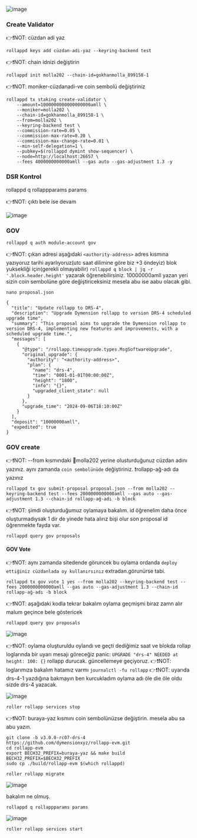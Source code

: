 
![image](https://github.com/user-attachments/assets/bece2e89-bf0d-4b3f-876b-e4d46167abd3)


### Create Validator
👉❗NOT: cüzdan adi yaz
```
rollappd keys add cüzdan-adi-yaz --keyring-backend test
```
👉❗NOT: chain idnizi değiştirin
```
rollappd init molla202 --chain-id=gokhanmolla_899158-1
```
👉❗NOT: moniker-cüzdanadi-ve coin sembolü değiştiriniz
```
rollappd tx staking create-validator \
    --amount=1000000000000000000amll \
    --moniker=molla202 \
    --chain-id=gokhanmolla_899158-1 \
    --from=molla202 \
    --keyring-backend test \
    --commission-rate=0.05 \
    --commission-max-rate=0.20 \
    --commission-max-change-rate=0.01 \
    --min-self-delegation=1 \
    --pubkey=$(rollappd dymint show-sequencer) \
    --node=http://localhost:26657 \
    --fees 4000000000000amll --gas auto --gas-adjustment 1.3 -y
```
### DSR Kontrol

rollappd q rollappparams params

👉❗NOT: çıktı bele ise devam

![image](https://github.com/user-attachments/assets/2c9dfdd0-28f7-4110-b6bf-5ea97e618ddb)


### GOV
```
rollappd q auth module-account gov
```
👉❗NOT: çıkan adresi aşağıdaki `<authority-address>` adres kısmına yazıyoruz tarihi ayarlıyoruz(utc saat dilimine göre biz +3 öndeyiz) blok yuksekliği için(gerekli olmayabilir) `rollappd q block | jq -r '.block.header.height'` yazarak öğrenebilirsiniz. 10000000amll yazan yeri sizin coin sembolüne göre değiştiriceksiniz mesela abu ise aabu olacak gibi.
```
nano proposal.json
```
```
{
  "title": "Update rollapp to DRS-4",
  "description": "Upgrade Dymension rollapp to version DRS-4 scheduled upgrade time",
  "summary": "This proposal aims to upgrade the Dymension rollapp to version DRS-4, implementing new features and improvements, with a scheduled upgrade time.",
  "messages": [
    {
      "@type": "/rollapp.timeupgrade.types.MsgSoftwareUpgrade",
      "original_upgrade": {
        "authority": "<authority-address>",
        "plan": {
          "name": "drs-4",
          "time": "0001-01-01T00:00:00Z",
          "height": "1800",
          "info": "{}",
          "upgraded_client_state": null
        }
      },
      "upgrade_time": "2024-09-06T18:10:00Z"
    }
  ],
  "deposit": "10000000amll",
  "expedited": true
}
```


### GOV create

👉❗NOT: --from kısmındaki 🌟molla202 yerine olusturduğunuz cüzdan adını yazınız. aynı zamanda `coin sembolünüde` değiştiriniz. ❗rollapp-ağ-adı da yazınız
```
rollappd tx gov submit-proposal proposal.json --from molla202 --keyring-backend test --fees 2000000000000amll --gas auto --gas-adjustment 1.3 --chain-id rollapp-ağ-adı -b block
```
👉❗NOT: şimdi oluşturduğumuz oylamaya bakalım. id öğrenelim daha önce oluşturmadıysak 1 dir de yinede hata alırız bişi olur son proposal id öğrenmekte fayda var.
```
rollappd query gov proposals
```
#### GOV Vote
👉❗NOT: aynı zamanda sitedende göruncek bu oylama ordanda `deploy ettiğiniz cüzdanlada oy kullanırsınız` extradan.görunürse tabi.
```
rollappd tx gov vote 1 yes --from molla202 --keyring-backend test --fees 2000000000000amll --gas auto --gas-adjustment 1.3 --chain-id rollapp-ağ-adı -b block
```
👉❗NOT: aşağıdaki kodla tekrar bakalım oylama geçmişmi biraz zamn alır malum geçince bele göstericek
```
rollappd query gov proposals
```
![image](https://github.com/user-attachments/assets/d97678ac-bf4a-4653-bfcc-b24a37346496)

👉❗NOT: oylama oluşturuldu oylandı ve geçti dediğimiz saat ve blokda rollap loglarında bir uyarı mesajı göreceğiz panic: `UPGRADE "drs-4" NEEDED at height: 100: {}` rollapp durucak. güncellemeye geçiyoruz.
👉❗NOT: loglarımıza bakalım hatamız varmı `journalctl -fu rollapp`
👉❗NOT: uyarıda drs-4-1 yazdığına bakmayın ben kurcukladım oylama adı öle die öle oldu sizde drs-4 yazacak.

![image](https://github.com/user-attachments/assets/0fde53fd-afa3-4ecc-b5e0-01f94948ce9f)

```
roller rollapp services stop
```
👉❗NOT: buraya-yaz kısmını   coin sembolünüzse     değiştirin.   mesela abu sa abu yazın.
```
git clone -b v3.0.0-rc07-drs-4 https://github.com/dymensionxyz/rollapp-evm.git
cd rollapp-evm
export BECH32_PREFIX=buraya-yaz && make build BECH32_PREFIX=$BECH32_PREFIX
sudo cp ./build/rollapp-evm $(which rollappd)
```
```
roller rollapp migrate
```

![image](https://github.com/user-attachments/assets/f589502e-4255-43de-b194-738395f84cdc)

bakalım ne olmuş.
```
rollappd q rollappparams params
```

![image](https://github.com/user-attachments/assets/e80ba421-52dc-45d4-8848-42dfe89e9e4f)


```
roller rollapp services start
```









